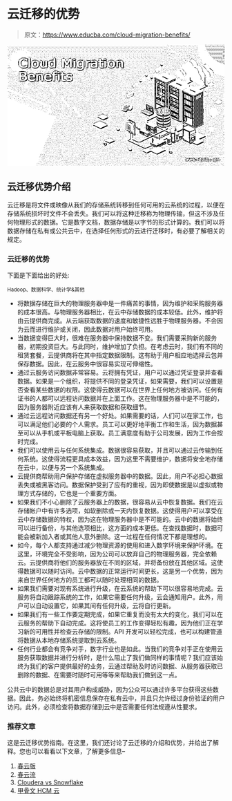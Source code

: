 # 云迁移的优势

> 原文：<https://www.educba.com/cloud-migration-benefits/>

![Cloud Migration Benefits](img/351965bd2d1f140a1f2d26d2d40137e1.png)



## 云迁移优势介绍

云迁移是将文件或映像从我们的存储系统转移到任何可用的云系统的过程，以便在存储系统损坏时文件不会丢失。我们可以将这种迁移称为物理传输，但这不涉及任何物理形式的数据。它是数字文档，数据存储是以字节的形式计算的。我们可以将数据存储在私有或公共云中，在选择任何形式的云进行迁移时，有必要了解相关的规定。

### 云迁移的优势

下面是下面给出的好处:

<small>Hadoop、数据科学、统计学&其他</small>

*   将数据存储在巨大的物理服务器中是一件痛苦的事情，因为维护和采购服务器的成本很高。与物理服务器相比，在云中存储数据的成本较低。此外，维护将由云提供商完成。从云端获取数据的速度和敏捷性远胜于物理服务器。不会因为云而进行维护或关闭，因此数据对用户始终可用。
*   当数据变得巨大时，很难在服务器中保持数据不变。我们需要采购新的服务器，初期投资巨大。与此同时，维护增加了负担。在考虑云时，我们有不同的租赁套餐，云提供商将在其中指定数据限制。这有助于用户相应地选择云包并保存数据。因此，在云服务中很容易实现可伸缩性。
*   通过云服务访问数据非常容易。云将拥有凭证，用户可以通过凭证登录并查看数据。如果是一个组织，将提供不同的登录凭证，如果需要，我们可以设置是否查看某些数据的权限。这使得云数据可以在世界上任何地方被访问。任何有证书的人都可以远程访问数据并在上面工作。这在物理服务器中是不可能的，因为服务器附近应该有人来获取数据和获取细节。
*   通过云远程访问数据还有另一个好处。如果需要的话，人们可以在家工作，也可以满足他们必要的个人需求。员工可以更好地平衡工作和生活，因为数据甚至可以从手机或平板电脑上获取。员工满意度有助于公司发展，因为工作会按时完成。
*   我们可以使用云与任何系统集成。数据很容易获取，并且可以通过云传输到任何系统。这使得流程更具成本效益，因为这里不需要维护，数据将安全地存储在云中，以便与另一个系统集成。
*   云提供商帮助用户保护存储在虚拟服务器中的数据。因此，用户不必担心数据丢失或被黑客访问。数据保护受到了应有的重视，因为即使数据是以虚拟或物理方式存储的，它也是一个重要方面。
*   如果我们不小心删除了云服务器上的数据，很容易从云中恢复数据。我们在云存储帐户中有许多选项，如软删除或一天内恢复数据。这使得用户可以享受在云中存储数据的特权，因为这在物理服务器中是不可能的。云中的数据将始终可以进行备份，与其他选项相比，这方面的成本更低。在查找数据时，数据可能会被新加入者或其他人意外删除。这一过程在任何情况下都是理想的。
*   如今，每个人都支持通过减少物理资源的使用和进入数字环境来保护环境。在这里，环境完全不受影响，因为公司可以放弃自己的物理服务器，完全依赖云。云提供商将他们的服务器放在不同的区域，并将备份放在其他区域。这使得数据可以随时访问。云中数据的正常运行时间更长，这是另一个优势，因为来自世界任何地方的员工都可以随时处理相同的数据。
*   如果我们需要对现有系统进行升级，在云系统的帮助下可以很容易地完成。云服务将自动跟踪系统的工作，如果它需要任何升级，云会通知用户。此外，用户可以自动设置它，如果其间有任何升级，云将自行更新。
*   如果我们有一些工作要定期完成，如果它重复而没有太大的变化，我们可以在云服务的帮助下自动完成。这将使员工的工作变得轻松有趣，因为他们正在学习新的可用性并检查云存储的限制。API 开发可以轻松完成，也可以构建管道将数据从本地存储系统提取到云系统。
*   任何行业都会有竞争对手，数字行业也是如此。当我们的竞争对手正在使用云服务获取数据并进行分析时，是什么阻止了我们做同样的事情呢？我们应该始终为我们的客户提供最好的业务，云通过帮助及时访问数据、从服务器获取已删除的数据、在需要时随时可用等等来帮助我们做到这一点。

公共云中的数据总是对其用户构成威胁，因为公众可以通过许多平台获得这些数据。因此，务必始终将机密信息保存在私有云中，并且只允许经过身份验证的用户访问。此外，必须检查将数据存储到云中是否需要任何法规遵从性要求。

### 推荐文章

这是云迁移优势指南。在这里，我们还讨论了云迁移的介绍和优势，并给出了解释。您也可以看看以下文章，了解更多信息–

1.  [春云版](https://www.educba.com/spring-cloud-version/)
2.  [春云流](https://www.educba.com/spring-cloud-stream/)
3.  [Cloudera vs Snowflake](https://www.educba.com/cloudera-vs-snowflake/)
4.  [甲骨文 HCM 云](https://www.educba.com/oracle-hcm-cloud/)





